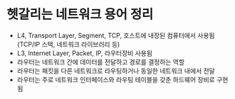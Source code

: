 # 헷갈리는 네트워크 용어 정리

- L4, Transport Layer, Segment, TCP, 호스트에 내장된 컴퓨터에서 사용됨(TCP/IP 스택, 네트워크 라이브러리 등)
- L3, Internet Layer, Packet, IP, 라우터장비 사용됨
- 라우터는 네트워크 간에 데이터를 전달하고 경로를 결정하는 역할
- 라우터는 패킷을 다른 네트워크로 라우팅하거나 동일한 네트워크 내에서 전달 
- 라우터는 주로 네트워크 인터페이스와 라우팅 테이블을 갖춘 하드웨어 장비로 구현됨
